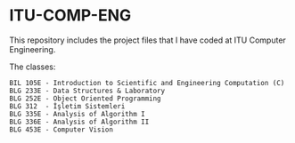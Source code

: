 # ITU-COMP-ENG
This repository includes the project files that I have coded at ITU Computer Engineering.

The classes:

	BIL 105E - Introduction to Scientific and Engineering Computation (C)
	BLG 233E - Data Structures & Laboratory
	BLG 252E - Object Oriented Programming
	BLG 312  - İşletim Sistemleri
	BLG 335E - Analysis of Algorithm I
	BLG 336E - Analysis of Algorithm II
	BLG 453E - Computer Vision
